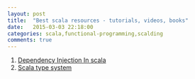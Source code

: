 ```yaml
---
layout: post
title:  "Best scala resources - tutorials, videos, books"
date:   2015-03-03 22:18:00
categories: scala,functional-programming,scalding
comments: true
---
```

1. [Dependency Injection In scala](http://di-in-scala.github.io/)
1. [Scala type system](http://ktoso.github.io/scala-types-of-types/)